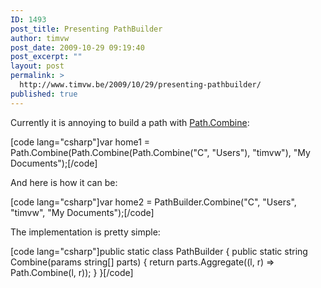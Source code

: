 ```yaml
---
ID: 1493
post_title: Presenting PathBuilder
author: timvw
post_date: 2009-10-29 09:19:40
post_excerpt: ""
layout: post
permalink: >
  http://www.timvw.be/2009/10/29/presenting-pathbuilder/
published: true
---
```

<p>Currently it is annoying to build a path with <a href="http://msdn.microsoft.com/en-us/library/fyy7a5kt.aspx">Path.Combine</a>:</p>

[code lang="csharp"]var home1 = Path.Combine(Path.Combine(Path.Combine("C", "Users"), "timvw"), "My Documents");[/code]

<p>And here is how it can be:</p>

[code lang="csharp"]var home2 = PathBuilder.Combine("C", "Users", "timvw", "My Documents");[/code]

<p>The implementation is pretty simple:</p>

[code lang="csharp"]public static class PathBuilder
{
 public static string Combine(params string[] parts)
 {
  return parts.Aggregate((l, r) => Path.Combine(l, r));
 }
}[/code]
